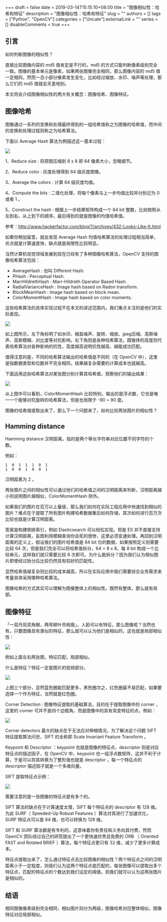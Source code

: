 +++
draft = false
date = 2019-03-14T15:15:10+08:00
title = "图像相似性：哈希和特征"
description = "图像相似性：哈希和特征"
slug = ""
authors = []
tags = ["Python", "OpenCV"]
categories = ["Uncate"]
externalLink = ""
series = []
disableComments = true
+++

## 引言

如何判断图像的相似性？

直接比较图像内容的 md5 值肯定是不行的，md5 的方式只能判断像素级别完全一致。图像的基本单元是像素，如果两张图像完全相同，那么图像内容的 md5 值一定相同，然而一旦小部分像素发生变化，比如经过缩放、水印、噪声等处理，那么它们的 md5 值就会天差地别。

本文将会介绍图像相似性的两大有关概念：图像哈希、图像特征。

## 图像哈希

图像通过一系列的变换和处理最终得到的一组哈希值称之为图像的哈希值，而中间的变换和处理过程则称之为哈希算法。

下面以 Average Hash 算法为例描述这一基本过程：

![](/images/uncate/image-ahash.jpeg)

1、Reduce size : 将原图压缩到 8 x 8 即 64 像素大小，忽略细节。

2、Reduce color : 灰度处理得到 64 级灰度图像。

3、Average the colors : 计算 64 级灰度均值。

4、Compute the bits : 二值化处理，将每个像素与上一步均值比较并分别记为 0 或者 1 。

5、Construct the hash : 根据上一步结果矩阵构成一个 64 bit 整数，比如按照从左到右、从上到下的顺序。最后得到的就是图像的均值哈希值。


参考：http://www.hackerfactor.com/blog/?/archives/432-Looks-Like-It.html


如果你稍加留意，就会发现 Average Hash 均值哈希算法的处理过程相当简单，优点就是计算速度快，缺点就是局限性比较明显。

当然计算机视觉领域发展到现在已经有了多种图像哈希算法，OpenCV 支持的图像哈希算法包括：

- AverageHash : 也叫 Different Hash.
- PHash : Perceptual Hash.
- MarrHildrethHash : Marr-Hildreth Operator Based Hash.
- RadialVarianceHash : Image hash based on Radon transform.
- BlockMeanHash : Image hash based on block mean.
- ColorMomentHash : Image hash based on color moments.


这些哈希算法的具体实现过程不在本文的讲述范围内，我们重点关注的是他们的实际表现。

![](/images/uncate/image-hash/jpeg)

如上图所示，左下角标明了如水印、椒盐噪声、旋转、缩放、jpeg压缩、高斯噪声、高斯模糊、对比度等对抗影响，右下角则是各种哈希算法，圆锥体的高度则代表哈希算法对各种影响的抗性，高度越高说明抗性越高、越能成功匹配。

值得注意的是，不同的哈希算法输出的哈希值是不同的（在 OpenCV 中），这里是指数据类型和位数并不完全相同，结果越复杂需要的计算成本也就越高。

下面运用这些哈希算法对某张图分别计算其哈希值，观察他们的输出结果：

![](/images/uncate/image-hash-result.jpeg)

从上图中可以看到，ColorMomentHash 比较特别，输出的是浮点数，它也是唯一一个能够对抗旋转的哈希算法，但是也局限于 -90 ~ 90 度。

图像的哈希值提取出来了，那么下一个问题来了，如何比较两张图片的相似性？


## Hamming distance

Hamming distance 汉明距离，指的是两个等长字符串对应位置不同字符的个数。

例如：

```
1  0  1  1  1  0  1
1  0  0  1  0  0  1
```

汉明距离为 2 。

两张图片之间的相似性可以通过他们的哈希值之间的汉明距离来判断，汉明距离越小则说明图片越相似，ColorMomentHash 除外。

如果我们的图片在百万以上量级，那么我们如何在实际工程应用中快速找到相似的图片？难点在于提取了所有图片构建哈希数据集后如何存储，其次如何进行百万次比较也就是计算汉明距离。

答案是构建倒排索引，例如 Elasticsearch 可以轻松实现。但是 ES 并不直接支持计算汉明距离，妄图利用模糊查询你会死的很惨，这里必须变通处理。再回到汉明距离的定义上，假设我们的图片哈希值是 64 bit 位的数据，如果按照定义则需要比较 64 次，但是我们完全可以将哈希值拆分，64 = 8 x 8，每 8 bit 构成一个比较单元，这样我们就只需要比较 8 次即可。为什么能拆分？因为我们认为相似图片即使经过拆分后比较仍然具有较好的匹配性。

显然哈希值越复杂则比较的成本越高，所以在实际应用中我们需要综合业务需求来考量具体采用哪种哈希算法。

图像哈希的方式其实可以理解为图像整体上的相似性。既然有整体，那么就有局部。


## 图像特征

「一双丹凤双角眼，两弯柳叶吊梢眉」，人脸可以有特征，那么图像呢？当然也有，只要图像具有类似的特征，那么就可以认为他们是相似的，这也就是局部相似性：

![](/images/uncate/image3-1.jpeg)

例如上面左右两张图，特征匹配，局部相似。

什么是特征？特征一定是图片的低频部分。

![](/images/uncate/image3-2.png)

上图三个部分，显然蓝色圈能匹配更多，黑色圈次之，红色圈最不易匹配，如果要选择一个作为特征，当然就是红色圈。

Corner Detection : 图像特征提取的基础算法，目的在于提取图像中的 corner ，这里的 corner 可并不是四个边框角，而是图像中的具有突变特征的点，例如：

![](/images/uncate/image3-3.jpeg)

Corner detectors 最大的缺点在于无法应对伸缩情况，为了解决这个问题 SIFT 特征提取算法问世，SIFT 的全称即 Scale Invariant Feature Transform 。

Keypoint 和 Descriptor ：keypoint 也就是图像的特征点，descriptor 则是对应特征点的描述因子，在 OpenCV 中，keypoint 也一组浮点数矩阵，这并不利于计算，于是可以将其转换为了整形值也就是 descriptor ，每一个特征点的 descriptor 描述因子就是一个多维向量。

SIFT 提取特征点示例：

![](/images/uncate/image-sift.jpeg)

需要注意的是一张图像的特征点是有多个的。

SIFT 算法的缺点在于计算速度太慢，SIFT 每个特征点的 descriptor 有 128 维。为此 SURF（ Speeded-Up Robust Features ）算法对其进行了加速优化，SURF 特征点可以是 64 维，也可以转换为 128 维。

SIFT 和 SURF 算法都是有专利的，这意味着你有责任和义务向其付费，然而 OpenCV 团队经过自己的研究提出了一个更快速优秀且免费的 ORB （ Oriented FAST and Rotated BRIEF ）算法，每个特征点更只有 32 维，减少了更多计算成本。

特征点提取出来了，怎么通过特征点去比较图像的相似性？两个特征点之间的汉明距离小于一定程度，则我们认为这两个特征点是匹配的，每张图像可以提取出多个特征点，匹配的特征点的个数达到我们设定的阈值，则我们就可以认为这两张图片是相似的。

## 结语

相同图像像素级别完全相同，相似图片则分为两级，图像哈希对应整体相似，图像特征对应局部相似。
